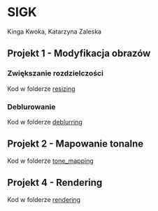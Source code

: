 # SIGK

Kinga Kwoka, Katarzyna Zaleska

## Projekt 1 - Modyfikacja obrazów

### Zwiększanie rozdzielczości
Kod w folderze [resizing](resizing)

### Deblurowanie
Kod w folderze [deblurring](deblurring)

## Projekt 2 - Mapowanie tonalne

Kod w folderze [tone_mapping](tone_mapping)


## Projekt 4 - Rendering

Kod w folderze [rendering](rendering)
